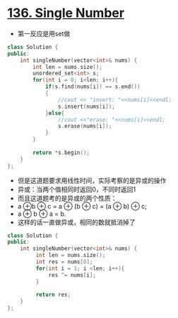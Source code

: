 # [136. Single Number](https://leetcode.com/problems/single-number/?tab=Solutions)

* 第一反应是用set做

```C++
class Solution {
public:
    int singleNumber(vector<int>& nums) {
        int len = nums.size();
        unordered_set<int> s;
        for(int i = 0; i<len; i++){
            if(s.find(nums[i]) == s.end())
            {
                //cout << "insert: "<<nums[i]<<endl;
                s.insert(nums[i]);
            }else{
                //cout <<"erase: "<<nums[i]<<endl;
                s.erase(nums[i]);
            }
        }
        
        return *s.begin();
    }
};
```

* 但是这道题要求用线性时间，实际考察的是异或的操作
* 异或：当两个值相同时返回0，不同时返回1
* 而且这道题考的是异或的两个性质：
*  a ⊕b ⊕ c = a ⊕ (b ⊕ c) = (a ⊕ b) ⊕ c;
*  a ⊕ b ⊕ a = b.
* 这样的话一直做异或，相同的数就抵消掉了

```C++
class Solution {
public:
    int singleNumber(vector<int>& nums) {
         int len = nums.size();
         int res = nums[0];
         for(int i = 1; i <len; i++){
             res ^= nums[i];
         }
         
         return res;
    }
};
```

